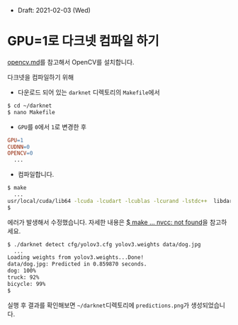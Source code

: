 * Draft: 2021-02-03 (Wed)

# GPU=1로 다크넷 컴파일 하기

[opencv.md](opencv.md)를 참고해서 OpenCV를 설치합니다.

다크넷을 컴파일하기 위해

* 다운로드 되어 있는 `darknet` 디렉토리의 `Makefile`에서 

```bash
$ cd ~/darknet
$ nano Makefile
```

* `GPU`를 `0`에서 `1`로 변경한 후

```makefile
GPU=1
CUDNN=0
OPENCV=0
  ...
```

* 컴파일합니다.

```bash
$ make
  ...
usr/local/cuda/lib64 -lcuda -lcudart -lcublas -lcurand -lstdc++  libdarknet.a
$
```

에러가 발생해서 수정했습니다. 자세한 내용은 [$ make ... nvcc: not found](../troubleshoot/makefile_nvcc_not_found.md)을 참고하세요.

```bash
$ ./darknet detect cfg/yolov3.cfg yolov3.weights data/dog.jpg
  ...
Loading weights from yolov3.weights...Done!
data/dog.jpg: Predicted in 0.859870 seconds.
dog: 100%
truck: 92%
bicycle: 99%
$
```

실행 후 결과를 확인해보면 `~/darknet`디렉토리에 `predictions.png`가 생성되었습니다.
